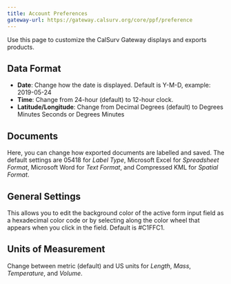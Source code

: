 ```yaml
---
title: Account Preferences
gateway-url: https://gateway.calsurv.org/core/ppf/preference
---
```

Use this page to customize the CalSurv Gateway displays and exports products.

## Data Format
* **Date**: Change how the date is displayed. Default is Y-M-D, example: 2019-05-24
* **Time**: Change from 24-hour (default) to 12-hour clock.
* **Latitude/Longitude**: Change from Decimal Degrees (default) to Degrees Minutes Seconds or Degrees Minutes

## Documents
Here, you can change how exported documents are labelled and saved. The default settings are 05418 for *Label Type*, Microsoft Excel for *Spreadsheet Format*, Microsoft Word for *Text Format*, and Compressed KML for *Spatial Format*.

## General Settings
This allows you to edit the background color of the active form input field as a hexadecimal color code or by selecting along the color wheel that appears when you click in the field. Default is #C1FFC1.

## Units of Measurement
Change between metric (default) and US units for *Length*, *Mass*, *Temperature*, and *Volume*.
